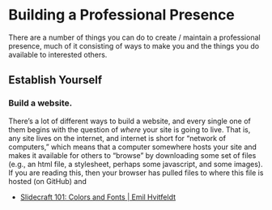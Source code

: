 # Building a Professional Presence

There are a number of things you can do to create / maintain a professional presence, much of it consisting of ways to make you and the things you do available to interested others.



## Establish Yourself

### Build a website.

There’s a lot of different ways to build a website, and every single one of them begins with the question of *where* your site is going to live. That is, any site lives on the internet, and internet is short for “network of computers,” which means that a computer somewhere hosts your site and makes it available for others to “browse” by downloading some set of files (e.g., an html file, a stylesheet, perhaps some javascript, and some images). If you are reading this, then your browser has pulled files to where this file is hosted (on GitHub) and


* [Slidecraft 101: Colors and Fonts | Emil Hvitfeldt](https://www.emilhvitfeldt.com/post/slidecraft-colors-fonts/)